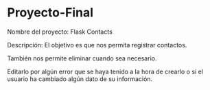 # Proyecto-Final
Nombre del proyecto: Flask Contacts

Descripción: 
El objetivo es que nos permita registrar contactos.

También nos permite eliminar cuando sea necesario. 

Editarlo por algún error que se haya tenido a la hora de crearlo o si el usuario ha cambiado algún dato de su información.

